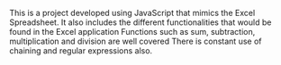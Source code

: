 This is a project developed using JavaScript that mimics the Excel Spreadsheet. It also includes the different functionalities that would be found in the Excel application
Functions such as sum, subtraction, multiplication and division are well covered
There is constant use of chaining and regular expressions also.
